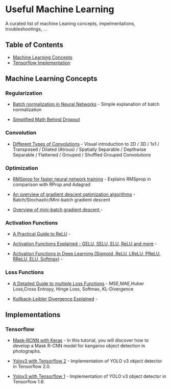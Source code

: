 # Useful Machine Learning 

A curated list of machine Leaning concepts, impelmentations, troubleshootings, ...

## Table of Contents

<!-- MarkdownTOC depth=4 -->
- [Machine Learning Concepts](#concepts)
- [Tensorflow Implementation](#github-tutorials)

<!-- /MarkdownTOC -->
<a name="concepts" />

## Machine Learning Concepts

### Regularization

* [Batch normalization in Neural Networks](https://towardsdatascience.com/batch-normalization-in-neural-networks-1ac91516821c) - Simple explanation of batch normalization

* [Simplified Math Behind Dropout](https://towardsdatascience.com/simplified-math-behind-dropout-in-deep-learning-6d50f3f47275)

### Convolution

* [Different Types of Convolutions](https://towardsdatascience.com/a-comprehensive-introduction-to-different-types-of-convolutions-in-deep-learning-669281e58215) - Visual introduction to 2D / 3D / 1x1 / Transposed / Dilated (Atrous) / Spatially Separable / Depthwise Separable / Flattened / Grouped / Shuffled Grouped Convolutions

### Optimization

* [RMSprop for faster neural network training](https://towardsdatascience.com/understanding-rmsprop-faster-neural-network-learning-62e116fcf29a) - Explains RMSprop in comparison with RProp and Adagrad

* [An overview of gradient descent optimization algorithms](https://ruder.io/optimizing-gradient-descent/index.html#nesterovacceleratedgradient) - Batch/Stochastic/Mini-batch gradient descent

* [Overview	of	mini-batch	gradient	descent	](http://www.cs.toronto.edu/~tijmen/csc321/slides/lecture_slides_lec6.pdf) -

### Activation Functions

* [A Practical Guide to ReLU](https://medium.com/@danqing/a-practical-guide-to-relu-b83ca804f1f7) -

* [Activation Functions Explained - GELU, SELU, ELU, ReLU and more](https://mlfromscratch.com/activation-functions-explained/) - 

* [Activation Functions in Deep Learning (Sigmoid, ReLU, LReLU, PReLU, RReLU, ELU, Softmax)](http://laid.delanover.com/activation-functions-in-deep-learning-sigmoid-relu-lrelu-prelu-rrelu-elu-softmax/) - 

### Loss Functions
* [A Detailed Guide to multiple Loss Functions](https://www.analyticsvidhya.com/blog/2019/08/detailed-guide-7-loss-functions-machine-learning-python-code/) - MSE,MAE,Huber Loss,Cross Entropy, Hinge Loss, Softmax,  KL-Divergence

* [Kullback-Leibler Divergence Explained](https://www.countbayesie.com/blog/2017/5/9/kullback-leibler-divergence-explained) - 


<a name="github-tutorials" />

##  Implementations
### Tensorflow
* [Mask-RCNN with Keras](https://machinelearningmastery.com/how-to-train-an-object-detection-model-with-keras/) - In this tutorial, you will discover how to develop a Mask R-CNN model for kangaroo object detection in photographs.

* [Yolov3 with Tensorflow 2](https://github.com/YunYang1994/tensorflow-yolov3) - Implementation of YOLO v3 object detector in Tensorflow 2.0.

* [Yolov3 with Tensorflow 1](https://github.com/qqwweee/keras-yolo3) - Implementation of YOLO v3 object detector in Tensorflow 1.6.
